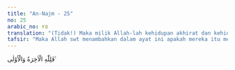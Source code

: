 ```yaml
---
title: "An-Najm - 25"
no: 25
arabic_no: ٢٥
translation: "(Tidak!) Maka milik Allah-lah kehidupan akhirat dan kehidupan dunia. "
tafsir: "Maka Allah swt menambahkan dalam ayat ini apakah mereka itu mengharapkan sesuatu yang mereka cita-citakan berupa syafaat dari tuhan-tuhan mereka di akhirat? Tidak, sama sekali berhala-berhala itu tidak ada gunanya, ia tidak akan membantu apa-apa karena berhala-berhala itu adalah benda mati yang keras bagai batu. Bahwasanya segala apa yang ada di dunia dan di akhirat adalah milik Allah, dan berhala-berhala itu tidak memiliki apa-apa. Allah telah membuat mereka berputus asa untuk mendapat kebaikan dari ibadat kepada berhala. Berhala itu tidak dapat menjadi alat penghubung untuk mendekatkan diri mereka kepada Allah."
---
```


فَلِلّٰهِ الْاٰخِرَةُ وَالْاُوْلٰى ࣖ 
